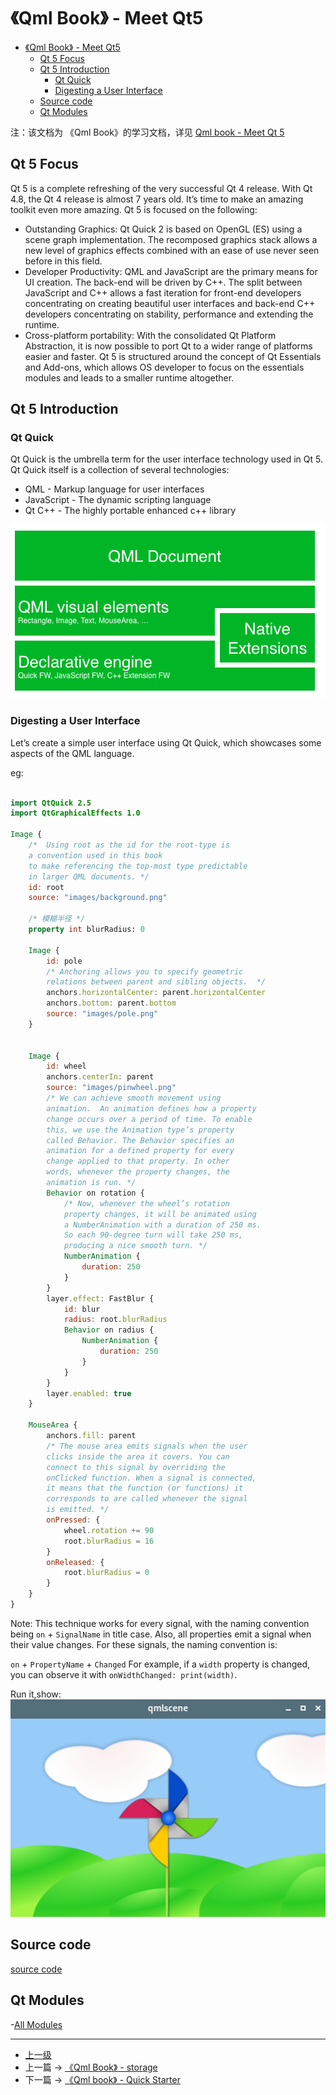 # 《Qml Book》 - Meet Qt5

<!-- @import "[TOC]" {cmd="toc" depthFrom=1 depthTo=6 orderedList=false} -->

<!-- code_chunk_output -->

- [《Qml Book》 - Meet Qt5](#qml-book-meet-qt5)
  - [Qt 5 Focus](#qt-5-focus)
  - [Qt 5 Introduction](#qt-5-introduction)
    - [Qt Quick](#qt-quick)
    - [Digesting a User Interface](#digesting-a-user-interface)
  - [Source code](#source-code)
  - [Qt Modules](#qt-modules)

<!-- /code_chunk_output -->

注：该文档为 《Qml Book》的学习文档，详见 [Qml book - Meet Qt 5](https://qmlbook.github.io/ch01-meetqt/meetqt.html)

## Qt 5 Focus

Qt 5 is a complete refreshing of the very successful Qt 4 release. With Qt 4.8, the Qt 4 release is almost 7 years old. It’s time to make an amazing toolkit even more amazing. Qt 5 is focused on the following:

- Outstanding Graphics: Qt Quick 2 is based on OpenGL (ES) using a scene graph implementation. The recomposed graphics stack allows a new level of graphics effects combined with an ease of use never seen before in this field.
- Developer Productivity: QML and JavaScript are the primary means for UI creation. The back-end will be driven by C++. The split between JavaScript and C++ allows a fast iteration for front-end developers concentrating on creating beautiful user interfaces and back-end C++ developers concentrating on stability, performance and extending the runtime.
- Cross-platform portability: With the consolidated Qt Platform Abstraction, it is now possible to port Qt to a wider range of platforms easier and faster. Qt 5 is structured around the concept of Qt Essentials and Add-ons, which allows OS developer to focus on the essentials modules and leads to a smaller runtime altogether.

## Qt 5 Introduction

### Qt Quick

Qt Quick is the umbrella term for the user interface technology used in Qt 5. Qt Quick itself is a collection of several technologies:

- QML - Markup language for user interfaces
- JavaScript - The dynamic scripting language
- Qt C++ - The highly portable enhanced c++ library

![](../images/qmlBook_1_MeetQt5_202103222243_1.png)

### Digesting a User Interface

Let’s create a simple user interface using Qt Quick, which showcases some aspects of the QML language.

eg:

```qml

import QtQuick 2.5
import QtGraphicalEffects 1.0

Image {
    /*  Using root as the id for the root-type is 
    a convention used in this book 
    to make referencing the top-most type predictable 
    in larger QML documents. */
    id: root
    source: "images/background.png"

    /* 模糊半径 */
    property int blurRadius: 0

    Image {
        id: pole
        /* Anchoring allows you to specify geometric 
        relations between parent and sibling objects.  */
        anchors.horizontalCenter: parent.horizontalCenter
        anchors.bottom: parent.bottom
        source: "images/pole.png"
    }


    Image {
        id: wheel
        anchors.centerIn: parent
        source: "images/pinwheel.png"
        /* We can achieve smooth movement using 
        animation.  An animation defines how a property
        change occurs over a period of time. To enable
        this, we use the Animation type’s property 
        called Behavior. The Behavior specifies an 
        animation for a defined property for every 
        change applied to that property. In other 
        words, whenever the property changes, the 
        animation is run. */
        Behavior on rotation {
            /* Now, whenever the wheel’s rotation 
            property changes, it will be animated using 
            a NumberAnimation with a duration of 250 ms. 
            So each 90-degree turn will take 250 ms, 
            producing a nice smooth turn. */
            NumberAnimation {
                duration: 250
            }
        }
        layer.effect: FastBlur {
            id: blur
            radius: root.blurRadius
            Behavior on radius {
                NumberAnimation {
                    duration: 250
                }
            }
        }
        layer.enabled: true
    }

    MouseArea {
        anchors.fill: parent
        /* The mouse area emits signals when the user 
        clicks inside the area it covers. You can 
        connect to this signal by overriding the 
        onClicked function. When a signal is connected,
        it means that the function (or functions) it 
        corresponds to are called whenever the signal 
        is emitted. */
        onPressed: {
            wheel.rotation += 90
            root.blurRadius = 16
        }
        onReleased: {
            root.blurRadius = 0
        }
    }
}
```

Note:
This technique works for every signal, with the naming convention being `on` + `SignalName` in title case. Also, all properties emit a signal when their value changes. For these signals, the naming convention is:

`on` + `PropertyName` + `Changed`
For example, if a `width` property is changed, you can observe it with `onWidthChanged: print(width)`.

Run it,show:
![](../images/qmlBook_1_MeetQt5_202103222243_2.png)

## Source code

[source code](https://qmlbook.github.io/assets/ch01-meetqt-assets.tgz)

## Qt Modules

-[All Modules](https://doc.qt.io/qt-5/qtmodules.html)

---
- [上一级](README.md)
- 上一篇 -> [《Qml Book》 - storage](qmlBook_14_storage.md)
- 下一篇 -> [《Qml book》 - Quick Starter](qmlBook_4_quickStarter.md)
